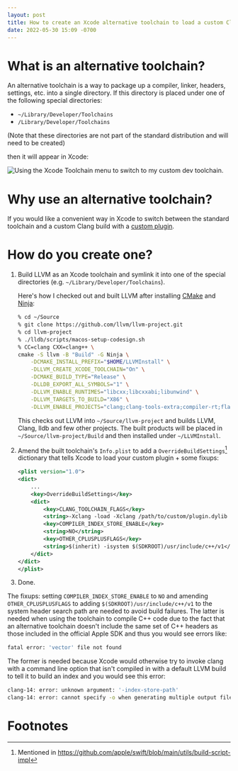 ```yaml
---
layout: post
title: How to create an Xcode alternative toolchain to load a custom Clang plugin
date: 2022-05-30 15:09 -0700
---
```

# What is an alternative toolchain?

An alternative toolchain is a way to package up a compiler, linker, headers, settings, etc. into a single directory. If this directory is placed under one of the following special directories:

- `~/Library/Developer/Toolchains`
- `/Library/Developer/Toolchains`

(Note that these directories are not part of the standard distribution and will need to be created)

then it will appear in Xcode:

<img src="/assets/images/xcode-dev-clang-toolchain-menu-background.jpg" alt="Using the Xcode Toolchain menu to switch to my custom dev toolchain." width="516" height="377" srcset="/assets/images/xcode-dev-clang-toolchain-menu-background.jpg 1x, /assets/images/xcode-dev-clang-toolchain-menu-background@2x.jpg 2x">

# Why use an alternative toolchain?

If you would like a convenient way in Xcode to switch between the standard toolchain and a custom Clang build with a <a href="https://clang.llvm.org/docs/ClangPlugins.html" target="_blank" rel="noreferrer noopener">custom plugin</a>.

# How do you create one?

1. Build LLVM as an Xcode toolchain and symlink it into one of the special directories (e.g. `~/Library/Developer/Toolchains`).
   
   Here's how I checked out and built LLVM after installing <a href="https://cmake.org/download/" target="_blank" rel="noreferrer noopener">CMake</a> and <a href="https://github.com/ninja-build/ninja/releases" target="_blank" rel="noreferrer noopener">Ninja</a>:
   
   ```bash
   % cd ~/Source 
   % git clone https://github.com/llvm/llvm-project.git
   % cd llvm-project
   % ./lldb/scripts/macos-setup-codesign.sh
   % CC=clang CXX=clang++ \
   cmake -S llvm -B "Build" -G Ninja \
       -DCMAKE_INSTALL_PREFIX="$HOME/LLVMInstall" \
       -DLLVM_CREATE_XCODE_TOOLCHAIN="On" \
       -DCMAKE_BUILD_TYPE="Release" \
       -DLLDB_EXPORT_ALL_SYMBOLS="1" \
       -DLLVM_ENABLE_RUNTIMES="libcxx;libcxxabi;libunwind" \
       -DLLVM_TARGETS_TO_BUILD="X86" \
       -DLLVM_ENABLE_PROJECTS="clang;clang-tools-extra;compiler-rt;flang;libclc;lld;lldb;openmp;polly'
   ```
   This checks out LLVM into `~/Source/llvm-project` and builds LLVM, Clang, lldb and few other projects. The built products will be placed in `~/Source/llvm-project/Build` and then installed under `~/LLVMInstall`.


2. Amend the built toolchain's `Info.plist` to add a `OverrideBuildSettings`[^1] dictionary that tells Xcode to load your custom plugin + some fixups: 

   ```xml
   <plist version="1.0">
   <dict>
       ...
       <key>OverrideBuildSettings</key>
       <dict>
           <key>CLANG_TOOLCHAIN_FLAGS</key>
           <string>-Xclang -load -Xclang /path/to/custom/plugin.dylib -Xclang -add-plugin -Xclang PluginNameAsEncodedInPluginDylib</string>
           <key>COMPILER_INDEX_STORE_ENABLE</key>
           <string>NO</string>
           <key>OTHER_CPLUSPLUSFLAGS</key>
           <string>$(inherit) -isystem $(SDKROOT)/usr/include/c++/v1</string>
       </dict>
   </dict>
   </plist>
   
   ```

3. Done.

The fixups: setting `COMPILER_INDEX_STORE_ENABLE` to `NO` and amending `OTHER_CPLUSPLUSFLAGS` to adding `$(SDKROOT)/usr/include/c++/v1` to the system header search path are needed to avoid build failures. The latter is needed when using the toolchain to compile C++ code due to the fact that an alternative toolchain doesn't include the same set of C++ headers as those included in the official Apple SDK and thus you would see errors like:

```bash
fatal error: 'vector' file not found
```

The former is needed because Xcode would otherwise try to invoke clang with a command line option that isn't compiled in with a default LLVM build to tell it to build an index and you would see this error:

```bash
clang-14: error: unknown argument: '-index-store-path'
clang-14: error: cannot specify -o when generating multiple output files
```

# Footnotes

[^1]: Mentioned in <a href="https://github.com/apple/swift/blob/main/utils/build-script-impl" target="_blank" rel="noreferrer noopener">https://github.com/apple/swift/blob/main/utils/build-script-impl</a>
